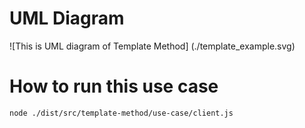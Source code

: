 # UML Diagram
![This is UML diagram of Template Method] (./template_example.svg)

# How to run this use case
`node ./dist/src/template-method/use-case/client.js`
